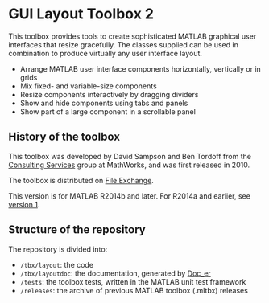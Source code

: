 # GUI Layout Toolbox 2
This toolbox provides tools to create sophisticated MATLAB graphical user interfaces that resize gracefully. The classes supplied can be used in combination to produce virtually any user interface layout.

* Arrange MATLAB user interface components horizontally, vertically or in grids
* Mix fixed- and variable-size components
* Resize components interactively by dragging dividers
* Show and hide components using tabs and panels
* Show part of a large component in a scrollable panel

## History of the toolbox
This toolbox was developed by David Sampson and Ben Tordoff from the [Consulting Services](http://www.mathworks.com/services/consulting/) group at MathWorks, and was first released in 2010.

The toolbox is distributed on [File Exchange](http://www.mathworks.com/matlabcentral/fileexchange/47982-gui-layout-toolbox).

This version is for MATLAB R2014b and later. For R2014a and earlier, see [version 1](http://www.mathworks.com/matlabcentral/fileexchange/27758-gui-layout-toolbox).

## Structure of the repository
The repository is divided into:

- `/tbx/layout`: the code
- `/tbx/layoutdoc`: the documentation, generated by [Doc_er](https://insidelabs-git.mathworks.com/dsampson/docer)
- `/tests`: the toolbox tests, written in the MATLAB unit test framework
- `/releases`: the archive of previous MATLAB toolbox (.mltbx) releases